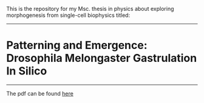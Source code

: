 This is the repository for my Msc. thesis in physics about exploring morphogenesis from single-cell biophysics titled:

---
# Patterning and Emergence: <br/> Drosophila Melongaster Gastrulation In Silico
---

The pdf can be found [here](/Thesis.pdf)

 
